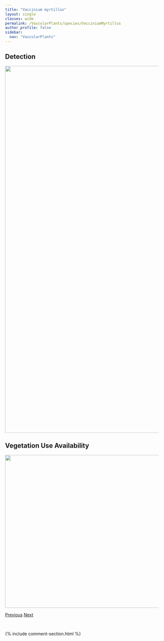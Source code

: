 ```yaml
---
title: "Vaccinium myrtillus"
layout: single
classes: wide
permalink: /VascularPlants/species/VacciniumMyrtillus
author_profile: false
sidebar:
  nav: "VascularPlants"
---
```


<h2>Detection</h2>

<a href="https://drive.google.com/uc?export=view&id=1VsEKrkiSjnbrfPq1XhjCcse6d59nGg_s">
<img src="https://drive.google.com/uc?export=view&id=1VsEKrkiSjnbrfPq1XhjCcse6d59nGg_s" height = "1200" width = "800">
</a>


<h2>Vegetation Use Availability</h2>

<a href="https://drive.google.com/uc?export=view&id=17JHeF3ytaolRfYtCl3E_Dueup1HnV5-1">
<img src="https://drive.google.com/uc?export=view&id=17JHeF3ytaolRfYtCl3E_Dueup1HnV5-1" height = "500" width = "1000">
</a>


<a href="/DevelopmentWebsite/VascularPlants/species/VacciniumMyrtilloides" class="pagination--pager" title="Common Blueberry">Previous</a> <a href="/DevelopmentWebsite/VascularPlants/species/VacciniumOxycoccos" class="pagination--pager" title="Small Bog Cranberry">Next</a>

<p>&nbsp;</p>

{% include comment-section.html %}
